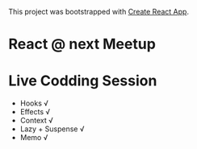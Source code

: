This project was bootstrapped with [Create React App](https://github.com/facebook/create-react-app).

# React @ next Meetup

# Live Codding Session

- Hooks √
- Effects √
- Context √
- Lazy + Suspense √
- Memo √
